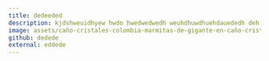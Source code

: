 ```yaml
---
title: dedeeded
description: kjdshweuidhyew hwdo hwedwedwedh weuhdhuwdhuehdauededh deh uhduduihd w
image: assets/caño-cristales-colombia-marmitas-de-gigante-en-caño-cristales-foto-mario-carvajal.jpg
github: dedede
external: eddede
---
```

